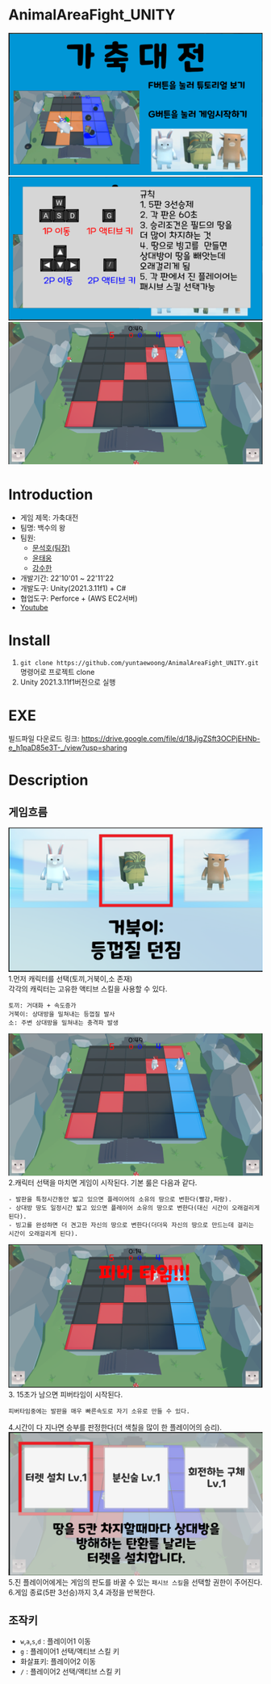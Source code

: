# AnimalAreaFight_UNITY
![](ScreenShots/Title.PNG)
![](ScreenShots/Tutorial.PNG)
![](ScreenShots/NewInGame.PNG)

# Introduction
- 게임 제목: 가축대전
- 팀명: 백수의 왕
- 팀원:
    * [문석호(팀장)](https://github.com/khumsh)
    * [윤태웅](https://github.com/yuntaewoong)
    * [강수한](https://github.com/tngksdlstk12)
- 개발기간: 22'10'01 ~ 22'11'22
- 개발도구: Unity(2021.3.11f1) + C#
- 협업도구: Perforce + (AWS EC2서버)
- [Youtube](https://www.youtube.com/watch?v=SeQTM0eJTxo)


# Install
1. `git clone https://github.com/yuntaewoong/AnimalAreaFight_UNITY.git`명령어로 프로젝트 clone
2. Unity 2021.3.11f1버전으로 실행

# EXE
빌드파일 다운로드 링크: https://drive.google.com/file/d/18JjgZSft3OCPjEHNb-e_h1paD85e3T-_/view?usp=sharing

# Description
## 게임흐름
![](ScreenShots/CharacterSelection.PNG)
1.먼저 캐릭터를 선택(토끼,거북이,소 존재)  
각각의 캐릭터는 고유한 액티브 스킬을 사용할 수 있다.  
```
토끼: 거대화 + 속도증가
거북이: 상대방을 밀쳐내는 등껍질 발사
소: 주변 상대방을 밀쳐내는 충격파 발생
```

![](ScreenShots/NewInGame.PNG)
2.캐릭터 선택을 마치면 게임이 시작된다. 기본 룰은 다음과 같다.
```
- 발판을 특정시간동안 밟고 있으면 플레이어의 소유의 땅으로 변한다(빨강,파랑).
- 상대방 땅도 일정시간 밟고 있으면 플레이어 소유의 땅으로 변한다(대신 시간이 오래걸리게 된다).  
- 빙고를 완성하면 더 견고한 자신의 땅으로 변한다(더더욱 자신의 땅으로 만드는데 걸리는 시간이 오래걸리게 된다).
```
![](ScreenShots/FeverTime.PNG)
3. 15초가 남으면 피버타임이 시작된다.
```
피버타임중에는 발판을 매우 빠른속도로 자기 소유로 만들 수 있다.  
```

4.시간이 다 지나면 승부를 판정한다(더 색칠을 많이 한 플레이어의 승리).
![](ScreenShots/NewSkillSelection.PNG)
5.진 플레이어에게는 게임의 판도를 바꿀 수 있는 `패시브 스킬`을 선택할 권한이 주어진다.   
6.게임 종료(5판 3선승)까지 3,4 과정을 반복한다.  

## 조작키
- `w`,`a`,`s`,`d` : 플레이어1 이동  
- `g` : 플레이어1 선택/액티브 스킬 키
- 화살표키: 플레이어2 이동
- `/` : 플레이어2 선택/액티브 스킬 키
